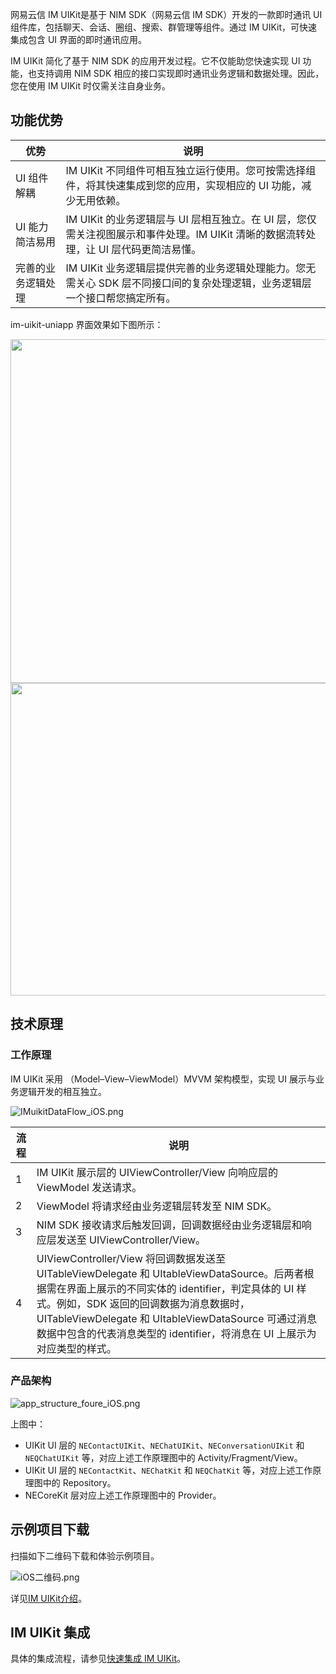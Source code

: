 
网易云信 IM UIKit是基于 NIM SDK（网易云信 IM SDK）开发的一款即时通讯 UI 组件库，包括聊天、会话、圈组、搜索、群管理等组件。通过 IM UIKit，可快速集成包含 UI 界面的即时通讯应用。

IM UIKit 简化了基于 NIM SDK 的应用开发过程。它不仅能助您快速实现 UI 功能，也支持调用 NIM SDK 相应的接口实现即时通讯业务逻辑和数据处理。因此，您在使用 IM UIKit 时仅需关注自身业务。

## 功能优势

优势 | 说明
---- | --------------
UI 组件解耦 | IM UIKit 不同组件可相互独立运行使用。您可按需选择组件，将其快速集成到您的应用，实现相应的 UI 功能，减少无用依赖。
UI 能力简洁易用 |IM UIKit 的业务逻辑层与 UI 层相互独立。在 UI 层，您仅需关注视图展示和事件处理。IM UIKit 清晰的数据流转处理，让 UI 层代码更简洁易懂。
完善的业务逻辑处理 | IM UIKit 业务逻辑层提供完善的业务逻辑处理能力。您无需关心 SDK 层不同接口间的复杂处理逻辑，业务逻辑层一个接口帮您搞定所有。

im-uikit-uniapp 界面效果如下图所示：

<img src="https://yx-web-nosdn.netease.im/common/7ffe6a8afe28b48405b41fb3313d1fa2/uniapp.png" width="800" height="550" />
<br>
<img src="https://yx-web-nosdn.netease.im/common/895963a051a2ae1fae685cfd1682a6bf/%E9%80%9A%E8%AE%AF%E6%A8%A1%E5%9D%97%E4%B8%BB%E8%A6%81%E7%95%8C%E9%9D%A2.png" width="800" height="500" />

## 技术原理

### 工作原理

IM UIKit 采用 （Model–View–ViewModel）MVVM 架构模型，实现 UI 展示与业务逻辑开发的相互独立。

![IMuikitDataFlow_iOS.png](https://yx-web-nosdn.netease.im/common/4526057a8ef3f59f6c65c56c42991de9/IMuikitDataFlow_iOS.png)

流程 | 说明
---- | --------------
1 | IM UIKit 展示层的 UIViewController/View 向响应层的 ViewModel 发送请求。
2 | ViewModel 将请求经由业务逻辑层转发至 NIM SDK。
3 | NIM SDK 接收请求后触发回调，回调数据经由业务逻辑层和响应层发送至 UIViewController/View。
4 | UIViewController/View 将回调数据发送至 UITableViewDelegate 和 UItableViewDataSource。后两者根据需在界面上展示的不同实体的 identifier，判定具体的 UI 样式。例如，SDK 返回的回调数据为消息数据时，UITableViewDelegate 和 UItableViewDataSource 可通过消息数据中包含的代表消息类型的 identifier，将消息在 UI 上展示为对应类型的样式。

### 产品架构



![app_structure_foure_iOS.png](https://yx-web-nosdn.netease.im/common/28d91f74b198c2ba1f1bdfabf19fdc06/app_structure_foure_iOS.png)

上图中：

- UIKit UI 层的 `NEContactUIKit`、`NEChatUIKit`、`NEConversationUIKit` 和 `NEQChatUIKit` 等，对应上述工作原理图中的 Activity/Fragment/View。
- UIKit UI 层的 `NEContactKit`、`NEChatKit` 和 `NEQChatKit` 等，对应上述工作原理图中的 Repository。
- NECoreKit 层对应上述工作原理图中的 Provider。

## 示例项目下载

扫描如下二维码下载和体验示例项目。


![iOS二维码.png](https://yx-web-nosdn.netease.im/common/d1eaad1917c9d250bfbdac3e3b6b4a8d/im-demo.png)


详见[IM UIKit介绍](https://doc.yunxin.163.com/messaging-uikit/concept/zc3MDc4Nzk?platform=iOS)。


## IM UIKit 集成

具体的集成流程，请参见[快速集成 IM UIKit](https://doc.yunxin.163.com/messaging-uikit/guide?platform=iOS)。
